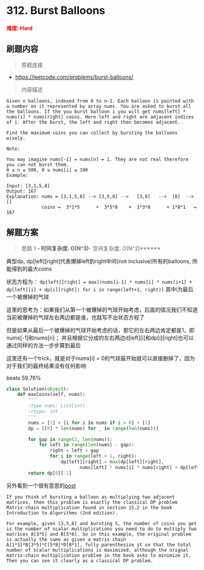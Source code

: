 # 312. Burst Balloons

**<font color=red>难度: Hard</font>**

## 刷题内容

> 原题连接

* https://leetcode.com/problems/burst-balloons/

> 内容描述

```
Given n balloons, indexed from 0 to n-1. Each balloon is painted with a number on it represented by array nums. You are asked to burst all the balloons. If the you burst balloon i you will get nums[left] * nums[i] * nums[right] coins. Here left and right are adjacent indices of i. After the burst, the left and right then becomes adjacent.

Find the maximum coins you can collect by bursting the balloons wisely.

Note:

You may imagine nums[-1] = nums[n] = 1. They are not real therefore you can not burst them.
0 ≤ n ≤ 500, 0 ≤ nums[i] ≤ 100
Example:

Input: [3,1,5,8]
Output: 167 
Explanation: nums = [3,1,5,8] --> [3,5,8] -->   [3,8]   -->  [8]  --> []
             coins =  3*1*5      +  3*5*8    +  1*3*8      + 1*8*1   = 167
```

## 解题方案

> 思路 1
******- 时间复杂度: O(N^3)******- 空间复杂度: O(N^2)******

典型dp, dp[left][right]代表爆掉left到right中间(not inclusive)所有的balloons, 所能得到的最大coins

状态方程为：
```dp[left][right] = max[(nums[i-1] * nums[i] * nums[i+1] + dp[left][i] + dp[i][right]) for i in range(left+1, right)]```
其中i为最后一个被爆掉的气球

这里的思考为：如果我们从第一个被爆掉的气球开始考虑，后面的情况我们不知道当前被爆掉的气球左右两边都是谁，也就写不出状态方程了

但是如果从最后一个被爆掉的气球开始考虑的话，那它的左右两边肯定都是1，即nums[-1]和nums[n]；
并且根据它分成的左右两边d[left][i]和dp[i][right]也可以通过同样的方法一步步算到最后


这里还有一个trick，就是对于nums[i] = 0的气球最开始就可以直接删掉了，因为对于我们的最终结果没有任何影响

beats 59.76%

```python
class Solution(object):
    def maxCoins(self, nums):
        """
        :type nums: List[int]
        :rtype: int
        """
        nums = [1] + [i for i in nums if i > 0] + [1]
        dp = [[0] * len(nums) for _ in range(len(nums))]

        for gap in range(2, len(nums)):
            for left in range(len(nums) - gap):
                right = left + gap
                for i in range(left + 1, right):
                    dp[left][right] = max(dp[left][right],
                           nums[left] * nums[i] * nums[right] + dp[left][i] + dp[i][right]) # i为最后一个被爆掉的气球
        return dp[0][-1]
```


另外看到一个很有意思的[post](https://leetcode.com/problems/burst-balloons/discuss/76241/Another-way-to-think-of-this-problem-(Matrix-chain-multiplication))

```
If you think of bursting a balloon as multiplying two adjacent matrices, then this problem is exactly the classical DP problem Matrix-chain multiplication found in section 15.2 in the book Introduction to Algorithms (2nd edition).

For example, given [3,5,8] and bursting 5, the number of coins you get is the number of scalar multiplications you need to do to multiply two matrices A[3*5] and B[5*8]. So in this example, the original problem is actually the same as given a matrix chain A[1*3]*B[3*5]*C[5*8]*D[8*1], fully parenthesize it so that the total number of scalar multiplications is maximized, although the orignal matrix-chain multiplication problem in the book asks to minimize it. Then you can see it clearly as a classical DP problem.
```



























